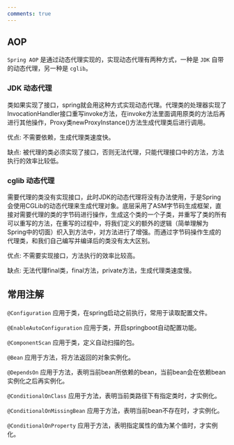 ```yaml
---
comments: true
---
```


## AOP

`Spring AOP` 是通过动态代理实现的，实现动态代理有两种方式，一种是 `JDK` 自带的动态代理，另一种是 `cglib`。

### JDK 动态代理

类如果实现了接口，spring就会用这种方式实现动态代理。代理类的处理器实现了InvocationHandler接口重写invoke方法，在invoke方法里面调用原类的方法后再进行其他操作，Proxy类newProxyInstance()方法生成代理类后进行调用。

优点: 不需要依赖，生成代理类速度快。

缺点: 被代理的类必须实现了接口，否则无法代理，只能代理接口中的方法，方法执行的效率比较低。

### cglib 动态代理

需要代理的类没有实现接口，此时JDK的动态代理将没有办法使用，于是Spring会使用CGLib的动态代理来生成代理对象。底层采用了ASM字节码生成框架，直接对需要代理的类的字节码进行操作，生成这个类的一个子类，并重写了类的所有可以重写的方法，在重写的过程中，将我们定义的额外的逻辑（简单理解为Spring中的切面）织入到方法中，对方法进行了增强。而通过字节码操作生成的代理类，和我们自己编写并编译后的类没有太大区别。

优点: 不需要实现接口，方法执行的效率比较高。

缺点: 无法代理final类，final方法，private方法，生成代理类速度慢。

## 常用注解

`@Configuration` 应用于类，在spring启动之前执行，常用于读取配置文件。

`@EnableAutoConfiguration` 应用于类，开启springboot自动配置功能。

`@ComponentScan` 应用于类，定义自动扫描的包。

`@Bean` 应用于方法，将方法返回的对象实例化。

`@DependsOn` 应用于方法，表明当前bean所依赖的bean，当前bean会在依赖bean实例化之后再实例化。

`@ConditionalOnClass` 应用于方法，表明当前类路径下有指定类时，才实例化。

`@ConditionalOnMissingBean` 应用于方法，表明当前bean不存在时，才实例化。

`@ConditionalOnProperty` 应用于方法，表明指定属性的值为某个值时，才实例化。

